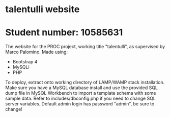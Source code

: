 # talentulli website
# Student number: 10585631

The website for the PROC project, working title "talentulli", as supervised by Marco Palomino.
Made using:

* Bootstrap 4
* MySQLi
* PHP

To deploy, extract onto working directory of LAMP/WAMP stack installation.
Make sure you have a MySQL database install and use the provided SQL dump file in MySQL Workbench to import a template schema with some sample data.
Refer to includes/dbconfig.php if you need to change SQL server variables.
Default admin login has password "admin", be sure to change!
